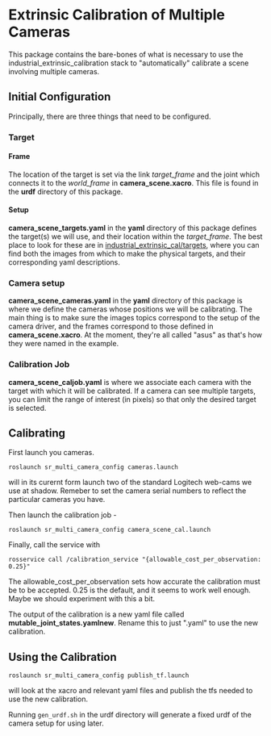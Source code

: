 # Extrinsic Calibration of Multiple Cameras
This package contains the bare-bones of what is necessary to use the industrial_extrinsic_calibration stack to "automatically" calibrate a scene involving multiple cameras.
## Initial Configuration
Principally, there are three things that need to be configured.

### Target
#### Frame
The location of the target is set via the link *target_frame* and the joint which connects it to the *world_frame* in **camera_scene.xacro**. This file is found in the **urdf** directory of this package.
#### Setup
**camera_scene_targets.yaml** in the **yaml** directory of this package defines the target(s) we will use, and their location within the *target_frame*. The best place to look for these are in [industrial_extrinsic_cal/targets](https://github.com/ros-industrial/industrial_calibration/tree/indigo-devel/industrial_extrinsic_cal/targets), where you can find both the images from which to make the physical targets, and their corresponding yaml descriptions.

### Camera setup
**camera_scene_cameras.yaml** in the **yaml** directory of this package is where we define the cameras whose positions we will be calibrating. The main thing is to make sure the images topics correspond to the setup of the camera driver, and the frames correspond to those defined in **camera_scene.xacro**. At the moment, they're all called "asus" as that's how they were named in the example.

### Calibration Job
**camera_scene_caljob.yaml** is where we associate each camera with the target with which it will be calibrated. If a camera can see multiple targets, you can limit the range of interest (in pixels) so that only the desired target is selected.

## Calibrating
First launch you cameras.

```roslaunch sr_multi_camera_config cameras.launch```

will in its curernt form launch two of the standard Logitech web-cams we use at shadow. Remeber to set the camera serial numbers to reflect the particular cameras you have.


Then launch the calibration job -

```roslaunch sr_multi_camera_config camera_scene_cal.launch```

Finally, call the service with

```rosservice call /calibration_service "{allowable_cost_per_observation: 0.25}"```

The allowable_cost_per_observation sets how accurate the calibration must be to be accepted. 0.25 is the default, and it seems to work well enough. Maybe we should experiment with this a bit.


The output of the calibration is a new yaml file called **mutable_joint_states.yamlnew**. Rename this to just ".yaml" to use the new calibration.

## Using the Calibration
```roslaunch sr_multi_camera_config publish_tf.launch```

will look at the xacro and relevant yaml files and publish the tfs needed to use the new calibration.

Running ```gen_urdf.sh``` in the urdf directory will generate a fixed urdf of the camera setup for using later.
